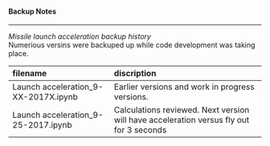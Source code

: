 #### Backup Notes
***
_Missile launch acceleration backup history_  
Numerious versins were backuped up while code development was taking place.

| filename | discription |
|:----------|:-------------|
| Launch acceleration_9-XX-2017X.ipynb | Earlier versions and work in progress versions. | 
| Launch acceleration_9-25-2017.ipynb | Calculations reviewed.  Next version will have acceleration versus fly out for 3 seconds |
